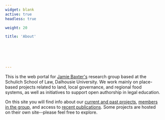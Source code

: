 ```yaml
---
widget: blank
active: true
headless: true

weight: 20

title: 'About'


  



---
```


This is the web portal for [Jamie Baxter's](../authors/baxter) research group based at the Schulich School of Law, Dalhousie University. We work mainly on place-based projects related to land, local governance, and regional food systems, as well as initiatives to support open authorship in legal education. 

On this site you will find info about our [current and past projects](#projects), [members in the group](#people), and access to [recent publications](#publications). Some projects are hosted on their own site--please feel free to explore.